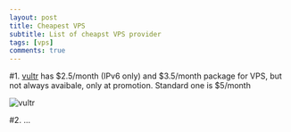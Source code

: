 ```yaml
---
layout: post
title: Cheapest VPS
subtitle: List of cheapst VPS provider
tags: [vps]
comments: true
---
```


#1. [vultr](https://www.vultr.com/?ref=7924116) has $2.5/month (IPv6 only) and $3.5/month package for VPS, but not always avaibale, only at promotion. Standard one is $5/month



![vultr](https://www.vultr.com/media/badge_onblue.png)


#2. ...
